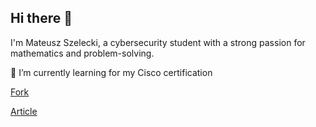 ## Hi there 👋

I'm Mateusz Szelecki, a cybersecurity student with a strong passion for mathematics and problem-solving.

🌱 I’m currently learning for my Cisco certification

[Fork](https://github.com/MateuszSzelecki/Security-101)

[Article](https://pdf.sciencedirectassets.com/271887/1-s2.0-S0167404822X00060/1-s2.0-S0167404822001493/main.pdf?X-Amz-Security-Token=IQoJb3JpZ2luX2VjEG4aCXVzLWVhc3QtMSJGMEQCIA61lkw9PVxrG8L%2BQfNh5Rg02%2FOSPmky8oqgR20irYdfAiALSw2GSeWBp41B2A%2BEtKfszj2Rv%2BptVsuMiU5ZoiTSGiqyBQhnEAUaDDA1OTAwMzU0Njg2NSIMwws5cpFUsiSQoRGjKo8FABlf3iy2DnnTbZgOipiDe%2FU40v2%2Bg8gwaGnNnDRBSs58Te%2FljNpidFs5a%2BN1TElU%2FD4oVhlath0K8PqpJaOZ8daiUuY86COTNCTTG5HkjlhwePEUYJC73F4L3JxztsSisqZJsK76rCJJD%2BtPn0sI8%2BLRzibnpTLV98NGmg2q33YTVNx9Q8QLRMBYffsrFa0MAPi8pxedX0rRKsBjDsDQma49IbYa6gJc7s78%2FVF9dIN0PmWUuZUZla05T2K6N2AbBgkQfZHYX9n3NAU%2F1AOjMc1VR5JPdk%2FxpNgjtsPEVUVVBUPLBWTH9Xk8QriAkuCU3dmvgHISKw8t4BCvCzcu7d61MafgvMlz1XoCNKAtGQRlJi6gjzOAymy4%2FtJ7FyqPbZsn0N4%2FSOTD%2FbfaSuFeO13Foh6sLVt543ilEprfbeuwue7tCJH54bioz8NcsxRpWTRjkDOlp1%2BUy06vS6xcxuQQ%2BuKWqT0nfyarSvVf%2FMsqszJy9fU5TrKO07ffC%2FtZjHAEkhPsJegYVgyBcl6PjAof5ZekYZtOtbXdrZoriUbEF6%2BkIg6MRIeVryCTHHf1yr2x1aXhXaVuMjKgHYOYphL0tyc4ua5IJ%2BXHYg0dhoqt3XG%2FuVY7NSeL7Hxg49fduFQKzOHIPnl5sQwnje9p8XYfJ2WnQ1dJxPiqFetIBlzdSTmTmR8uzevYBnMFdoJPbeWapViI5MY4KqzIwQkXBqTP8Q5IrgUeqaGXZ13lOdCg%2FwRvO927KHURZZ8z5bRitw6ZQ9Gh%2FAEMH4PYZ7x0ep08XhyGqQwDL1cX3U%2FMsPuCYLGS5uwjwT%2B0aW4WKBlyaAE3iVaHPu0KD8drN96LcVxs2FY8Lj1c09wobojVKTDFlau8BjqyAepo3B1LekEP0AsRZlyIntSA8cO7KnCYt4IX%2FMyskl5fqR7yO0Zv288rUf1pCvxYVEhPzin44y%2BJSGLF1rI2hiV2myUJxQf2h6eqpFD0OR1SXnJsBPX%2Fyf%2BJcsHSu%2BmelQ9y1O1rX1%2BoEVRogXHndVzvXHr0mOXRZkPjVtl1Obs3E6HIgD17Lw4FpPazxvJKC5iaxFqRrQa02mqwnEe4Dnxu%2BJuwlnftiL%2F6jzAYmjzCPwI%3D&X-Amz-Algorithm=AWS4-HMAC-SHA256&X-Amz-Date=20250117T223856Z&X-Amz-SignedHeaders=host&X-Amz-Expires=300&X-Amz-Credential=ASIAQ3PHCVTY4MBBPSL2%2F20250117%2Fus-east-1%2Fs3%2Faws4_request&X-Amz-Signature=56d0bc2246cccbf07b4562b3e9eaf44fcce471bf0aee36905f4dc4fccc36711f&hash=bd098e976e09802f170844eef6a67bbb71770e044a369e9504a6ba02c7adc585&host=68042c943591013ac2b2430a89b270f6af2c76d8dfd086a07176afe7c76c2c61&pii=S0167404822001493&tid=spdf-b6509852-86b7-4e4c-a491-3bafc8efd2d6&sid=eecc7d1b7237c14e894a66736653c2783ec2gxrqa&type=client&tsoh=d3d3LnNjaWVuY2VkaXJlY3QuY29t&ua=160c5f54555b0b530252&rr=9039d6a15c37020f&cc=pl)
